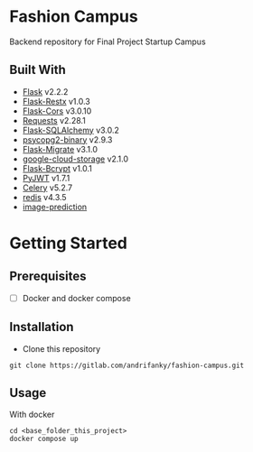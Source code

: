 # Fashion Campus

Backend repository for Final Project Startup Campus

## Built With

- [Flask](https://flask.palletsprojects.com/en/2.2.x/) v2.2.2
- [Flask-Restx](https://flask-restx.readthedocs.io/en/latest/) v1.0.3
- [Flask-Cors](https://flask-cors.readthedocs.io/en/latest/) v3.0.10
- [Requests](https://requests.readthedocs.io/en/latest/) v2.28.1
- [Flask-SQLAlchemy](https://flask-sqlalchemy.palletsprojects.com/en/3.0.x/) v3.0.2
- [psycopg2-binary](https://www.psycopg.org/docs/) v2.9.3
- [Flask-Migrate](https://flask-migrate.readthedocs.io/en/latest/) v3.1.0
- [google-cloud-storage](https://cloud.google.com/storage/docs/reference/libraries#client-libraries-install-python) v2.1.0
- [Flask-Bcrypt](https://flask-bcrypt.readthedocs.io/en/1.0.1/) v1.0.1
- [PyJWT](https://pyjwt.readthedocs.io/en/stable/) v1.7.1
- [Celery](https://docs.celeryq.dev/en/stable/getting-started/introduction.html) v5.2.7
- [redis](https://pypi.org/project/redis/) v4.3.5
- [image-prediction](https://github.com/rizanqardafil/fashion-mnist)

# Getting Started

## Prerequisites

- [ ] Docker and docker compose

## Installation

- Clone this repository

```
git clone https://gitlab.com/andrifanky/fashion-campus.git
```

## Usage

With docker

```
cd <base_folder_this_project>
docker compose up
```
